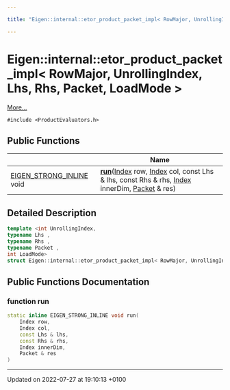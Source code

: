 ```yaml
---

title: "Eigen::internal::etor_product_packet_impl< RowMajor, UnrollingIndex, Lhs, Rhs, Packet, LoadMode >"

---
```


# Eigen::internal::etor_product_packet_impl< RowMajor, UnrollingIndex, Lhs, Rhs, Packet, LoadMode >



 [More...](#detailed-description)


`#include <ProductEvaluators.h>`

## Public Functions

|                | Name           |
| -------------- | -------------- |
| <a href="http://example.org/files/macros_8h/#define-eigen-strong-inline">EIGEN_STRONG_INLINE</a> void | **[run](http://example.org/classes/structeigen_1_1internal_1_1etor__product__packet__impl_3_01rowmajor_00_01unrollingindex_00_01lhs32cc317b1e0e9479bae14a91a403ddfd/#function-run)**(<a href="http://example.org/namespaces/namespaceeigen/#typedef-index">Index</a> row, <a href="http://example.org/namespaces/namespaceeigen/#typedef-index">Index</a> col, const Lhs & lhs, const Rhs & rhs, <a href="http://example.org/namespaces/namespaceeigen/#typedef-index">Index</a> innerDim, <a href="http://example.org/classes/unioneigen_1_1internal_1_1packet/">Packet</a> & res) |

## Detailed Description

```cpp
template <int UnrollingIndex,
typename Lhs ,
typename Rhs ,
typename Packet ,
int LoadMode>
struct Eigen::internal::etor_product_packet_impl< RowMajor, UnrollingIndex, Lhs, Rhs, Packet, LoadMode >;
```

## Public Functions Documentation

### function run

```cpp
static inline EIGEN_STRONG_INLINE void run(
    Index row,
    Index col,
    const Lhs & lhs,
    const Rhs & rhs,
    Index innerDim,
    Packet & res
)
```


-------------------------------

Updated on 2022-07-27 at 19:10:13 +0100